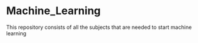 # Machine_Learning
This repository consists of all the subjects that are needed to start machine learning
